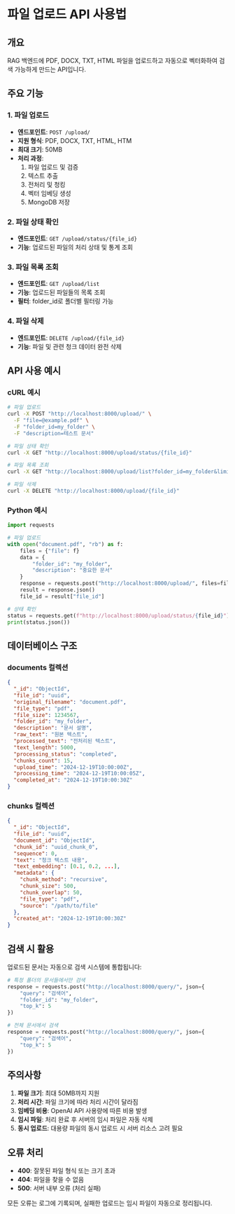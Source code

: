 # 파일 업로드 API 사용법

## 개요
RAG 백엔드에 PDF, DOCX, TXT, HTML 파일을 업로드하고 자동으로 벡터화하여 검색 가능하게 만드는 API입니다.

## 주요 기능

### 1. 파일 업로드
- **엔드포인트**: `POST /upload/`
- **지원 형식**: PDF, DOCX, TXT, HTML, HTM
- **최대 크기**: 50MB
- **처리 과정**:
  1. 파일 업로드 및 검증
  2. 텍스트 추출
  3. 전처리 및 청킹
  4. 벡터 임베딩 생성
  5. MongoDB 저장

### 2. 파일 상태 확인
- **엔드포인트**: `GET /upload/status/{file_id}`
- **기능**: 업로드된 파일의 처리 상태 및 통계 조회

### 3. 파일 목록 조회
- **엔드포인트**: `GET /upload/list`
- **기능**: 업로드된 파일들의 목록 조회
- **필터**: folder_id로 폴더별 필터링 가능

### 4. 파일 삭제
- **엔드포인트**: `DELETE /upload/{file_id}`
- **기능**: 파일 및 관련 청크 데이터 완전 삭제

## API 사용 예시

### cURL 예시

```bash
# 파일 업로드
curl -X POST "http://localhost:8000/upload/" \
  -F "file=@example.pdf" \
  -F "folder_id=my_folder" \
  -F "description=테스트 문서"

# 파일 상태 확인
curl -X GET "http://localhost:8000/upload/status/{file_id}"

# 파일 목록 조회
curl -X GET "http://localhost:8000/upload/list?folder_id=my_folder&limit=10"

# 파일 삭제
curl -X DELETE "http://localhost:8000/upload/{file_id}"
```

### Python 예시

```python
import requests

# 파일 업로드
with open("document.pdf", "rb") as f:
    files = {"file": f}
    data = {
        "folder_id": "my_folder",
        "description": "중요한 문서"
    }
    response = requests.post("http://localhost:8000/upload/", files=files, data=data)
    result = response.json()
    file_id = result["file_id"]

# 상태 확인
status = requests.get(f"http://localhost:8000/upload/status/{file_id}")
print(status.json())
```

## 데이터베이스 구조

### documents 컬렉션
```json
{
  "_id": "ObjectId",
  "file_id": "uuid",
  "original_filename": "document.pdf",
  "file_type": "pdf",
  "file_size": 1234567,
  "folder_id": "my_folder",
  "description": "문서 설명",
  "raw_text": "원본 텍스트",
  "processed_text": "전처리된 텍스트",
  "text_length": 5000,
  "processing_status": "completed",
  "chunks_count": 15,
  "upload_time": "2024-12-19T10:00:00Z",
  "processing_time": "2024-12-19T10:00:05Z",
  "completed_at": "2024-12-19T10:00:30Z"
}
```

### chunks 컬렉션
```json
{
  "_id": "ObjectId",
  "file_id": "uuid",
  "document_id": "ObjectId",
  "chunk_id": "uuid_chunk_0",
  "sequence": 0,
  "text": "청크 텍스트 내용",
  "text_embedding": [0.1, 0.2, ...],
  "metadata": {
    "chunk_method": "recursive",
    "chunk_size": 500,
    "chunk_overlap": 50,
    "file_type": "pdf",
    "source": "/path/to/file"
  },
  "created_at": "2024-12-19T10:00:30Z"
}
```

## 검색 시 활용

업로드된 문서는 자동으로 검색 시스템에 통합됩니다:

```python
# 특정 폴더의 문서들에서만 검색
response = requests.post("http://localhost:8000/query/", json={
    "query": "검색어",
    "folder_id": "my_folder",
    "top_k": 5
})

# 전체 문서에서 검색
response = requests.post("http://localhost:8000/query/", json={
    "query": "검색어",
    "top_k": 5
})
```

## 주의사항

1. **파일 크기**: 최대 50MB까지 지원
2. **처리 시간**: 파일 크기에 따라 처리 시간이 달라짐
3. **임베딩 비용**: OpenAI API 사용량에 따른 비용 발생
4. **임시 파일**: 처리 완료 후 서버의 임시 파일은 자동 삭제
5. **동시 업로드**: 대용량 파일의 동시 업로드 시 서버 리소스 고려 필요

## 오류 처리

- **400**: 잘못된 파일 형식 또는 크기 초과
- **404**: 파일을 찾을 수 없음
- **500**: 서버 내부 오류 (처리 실패)

모든 오류는 로그에 기록되며, 실패한 업로드는 임시 파일이 자동으로 정리됩니다. 